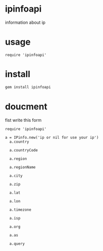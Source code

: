 # ipinfoapi
information about ip 

# usage
```
require 'ipinfoapi' 
```
# install 
```bash 
gem install ipinfoapi 
```
# doucment
fist write this form
```
require 'ipinfoapi'

a = IPinfo.new('ip or nil for use your ip')
  a.country

  a.countryCode

  a.region

  a.regionName

  a.city

  a.zip

  a.lat

  a.lon

  a.timezone

  a.isp

  a.org 

  a.as
  
  a.query 
